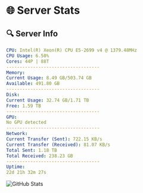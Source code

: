 # 🌐 Server Stats
## 🔍 Server Info
```yaml
CPU: Intel(R) Xeon(R) CPU E5-2699 v4 @ 1379.48MHz
CPU Usage: 6.50%
Cores: 44P | 88T
-----------------------------------
Memory:
Current Usage: 8.49 GB/503.74 GB
Available: 491.80 GB
-----------------------------------
Disk:
Current Usage: 32.74 GB/1.71 TB
Free: 1.59 TB
-----------------------------------
GPU:
No GPU detected
-----------------------------------
Network:
Current Transfer (Sent): 722.15 KB/s
Current Transfer (Received): 81.07 KB/s
Total Sent: 1.18 TB
Total Received: 238.23 GB
-----------------------------------
Uptime:
22d 21h 32m 27s
```
![GitHub Stats](https://img.shields.io/badge/Updated-2025-05-12_14:41:15-blue)